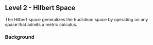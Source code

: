 ## Level 2 - Hilbert Space

The Hilbert space generalizes the Euclidean space by operating on any space that admits a metric calculus.

### Background


